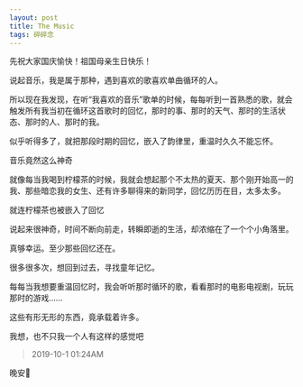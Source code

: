 ```yaml
---
layout: post
title: The Music
tags: 碎碎念
---
```


先祝大家国庆愉快！祖国母亲生日快乐！

说起音乐，我是属于那种，遇到喜欢的歌喜欢单曲循环的人。

所以现在我发现，在听“我喜欢的音乐”歌单的时候，每每听到一首熟悉的歌，就会触发所有我当初在循环这首歌时的回忆，那时的事、那时的天气、那时的生活状态、那时的人、那时的我。

似乎听得多了，就把那段时期的回忆，嵌入了韵律里，重温时久久不能忘怀。

音乐竟然这么神奇

就像每当我喝到柠檬茶的时候，我就会想起那个不太热的夏天、那个刚开始高一的我、那些暗恋我的女生、还有许多聊得来的新同学，回忆历历在目，太多太多。

就连柠檬茶也被嵌入了回忆

说起来很神奇，时间不断向前走，转瞬即逝的生活，却浓缩在了一个个小角落里。

真够幸运。至少那些回忆还在。

很多很多次，想回到过去，寻找童年记忆。

每每当我想要重温回忆时，我会听听那时循环的歌，看看那时的电影电视剧，玩玩那时的游戏……

这些有形无形的东西，竟承载着许多。

我想，也不只我一个人有这样的感觉吧

> 2019-10-1 01:24AM

晚安🌙
